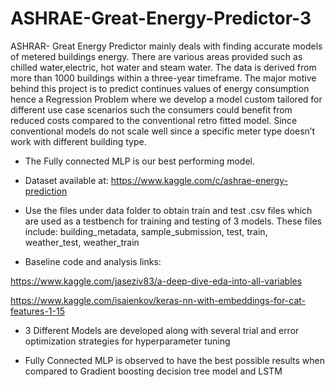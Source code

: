 # ASHRAE-Great-Energy-Predictor-3

ASHRAR- Great Energy Predictor mainly deals with finding accurate models of metered buildings energy. There are various areas provided such as chilled water,electric, hot water and steam water. The data is derived from more than 1000 buildings within a three-year timeframe. The major motive behind this project is to predict continues values of energy consumption hence a Regression Problem where we develop a model custom tailored for different use case scenarios such the consumers could benefit from reduced costs compared to the conventional retro fitted model. Since conventional models do not scale well since a specific meter type doesn’t work with different building type.

- The Fully connected MLP is our best performing model.

- Dataset available at:
https://www.kaggle.com/c/ashrae-energy-prediction


- Use the files under data folder to obtain train and test .csv files which are used as a testbench for training and testing of 3 models.
These files include:
 building_metadata,
 sample_submission,
 test,
 train,
 weather_test,
 weather_train

- Baseline code and analysis links:

 https://www.kaggle.com/jaseziv83/a-deep-dive-eda-into-all-variables
 
 https://www.kaggle.com/isaienkov/keras-nn-with-embeddings-for-cat-features-1-15
 
 - 3 Different Models are developed along with several trial and error optimization strategies for hyperparameter tuning 
 
 - Fully Connected MLP is observed to have the best possible results when compared to Gradient boosting decision tree model and LSTM
